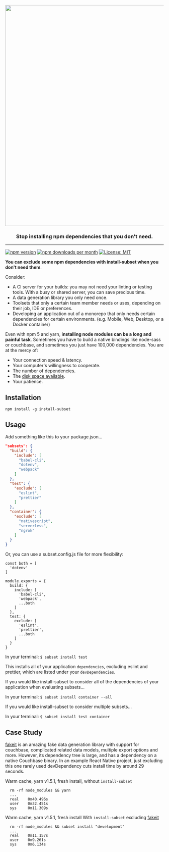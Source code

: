 <p align="center">
  <img src="https://raw.githubusercontent.com/tabrindle/install-subset/master/logo.png" align="center"  width="700px"/>
  <h3 align="center">Stop installing npm dependencies that you don't need.</h3>
  <hr/>
</p>

[![npm version](https://badge.fury.io/js/install-subset.svg)](https://badge.fury.io/js/install-subset)
[![npm downloads per month](https://img.shields.io/npm/dm/install-subset.svg?maxAge=86400)](https://www.npmjs.com/package/install-subset)
[![License: MIT](https://img.shields.io/badge/License-MIT-yellow.svg)](https://opensource.org/licenses/MIT)

**You can exclude some npm dependencies with install-subset when you don't need them**.

Consider:

- A CI server for your builds: you may not need your linting or testing tools. With a busy or shared server, you can save precious time.
- A data generation library you only need once.
- Toolsets that only a certain team member needs or uses, depending on their job, IDE or preferences.
- Developing an application out of a monorepo that only needs certain dependencies for certain environments. (e.g. Mobile, Web, Desktop, or a Docker container)

Even with npm 5 and yarn, **installing node modules can be a long and painful task**. Sometimes you have to build a native bindings like node-sass or couchbase, and sometimes you just have 100,000 dependencies. You are at the mercy of:

- Your connection speed & latency.
- Your computer's willingness to cooperate.
- The number of dependencies.
- The [disk space available](http://devhumor.com/content/uploads/images/August2017/node-modules.jpg).
- Your patience.

## Installation

`npm install -g install-subset`

## Usage

Add something like this to your package.json...

```json
"subsets": {
  "build": {
    "include": [
      "babel-cli",
      "dotenv",
      "webpack"
    ]
  },
  "test": {
    "exclude": [
      "eslint",
      "prettier"
    ]
  },
  "container": {
    "exclude": [
      "nativescript",
      "serverless",
      "ngrok"
    ]
  }
}
```

Or, you can use a subset.config.js file for more flexibility:
```
const both = [
  'dotenv'
]

module.exports = {
  build: {
    include: [
      'babel-cli',
      'webpack',
      ...both
    ]
  },
  test: {
    exclude: [
      'eslint',
      'prettier',
      ...both
    ]
  }
}
```

In your terminal: `$ subset install test`

This installs all of your application `dependencies`, excluding eslint and prettier, which are listed under your `devDependencies`.

If you would like install-subset to consider all of the dependencies of your application when evaluating subsets...

In your terminal: `$ subset install container --all`

If you would like install-subset to consider multiple subsets...

In your terminal: `$ subset install test container`

## Case Study

[fakeit](https://github.com/bentonam/fakeit) is an amazing fake data generation library with support for couchbase, complicated related data models, multiple export options and more. However, its dependency tree is large, and has a dependency on a native Couchbase binary. In an example React Native project, just excluding this one rarely used devDependency cuts install time by around 29 seconds. 

Warm cache, yarn v1.5.1, fresh install, without `install-subset`
```
  rm -rf node_modules && yarn
  ...
  real    0m40.496s
  user    0m32.451s
  sys     0m11.309s
```

Warm cache, yarn v1.5.1, fresh install  With `install-subset` excluding [fakeit](https://github.com/bentonam/fakeit)
```
  rm -rf node_modules && subset install "development"
  ...
  real    0m11.157s
  user    0m9.261s
  sys     0m6.134s
```
